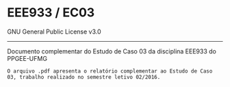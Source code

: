 # EEE933 / EC03
GNU General Public License v3.0

----------

Documento complementar do Estudo de Caso 03 da disciplina EEE933 do PPGEE-UFMG
    
    O arquivo .pdf apresenta o relatório complementar ao Estudo de Caso 03, trabalho realizado no semestre letivo 02/2016.
